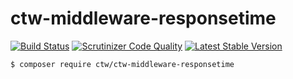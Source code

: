 # ctw-middleware-responsetime

[![Build Status](https://scrutinizer-ci.com/g/jonathanmaron/ctw-middleware-responsetime/badges/build.png?b=master)](https://scrutinizer-ci.com/g/jonathanmaron/ctw-middleware-responsetime/build-status/master)
[![Scrutinizer Code Quality](https://scrutinizer-ci.com/g/jonathanmaron/ctw-middleware-responsetime/badges/quality-score.png?b=master)](https://scrutinizer-ci.com/g/jonathanmaron/ctw-middleware-responsetime/?branch=master)
[![Latest Stable Version](https://poser.pugx.org/ctw/ctw-middleware-responsetime/v/stable)](https://packagist.org/packages/ctw/ctw-middleware-responsetime)


```bash
$ composer require ctw/ctw-middleware-responsetime
```
